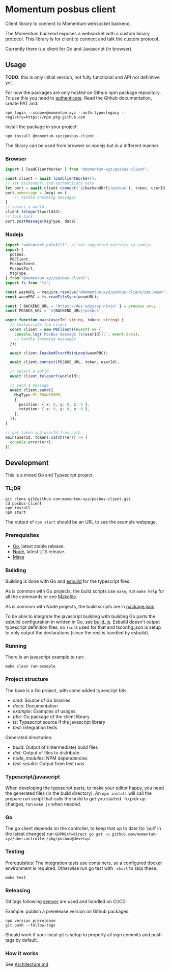# Momentum posbus client

Client library to connect to Momentum websocket backend.

The Momentum backend exposes a websocket with a custom binary protocol. This library is for client to connect and talk the custom protocol.

Currently there is a client for Go and Javascript (in browser).

## Usage

**TODO**: this is only initial version, not fully functional and API not definitive yet.

For now the packages are only hosted on Github npm package repository.
To use this you need to [authenticate](https://docs.github.com/en/packages/working-with-a-github-packages-registry/working-with-the-npm-registry#authenticating-to-github-packages).
Read the Github documentation, create PAT and:

```shell
npm login --scope=@momentum-xyz --auth-type=legacy --registry=https://npm.pkg.github.com
```

Install the package in your project:

```shell
npm install @momentum-xyz/posbus-client
```

The library can be used from browser or nodejs but in a different manner.

### Browser

```typescript
import { loadClientWorker } from "@momentum-xyz/posbus-client";

const client = await loadClientWorker();
// set backendUrl and authenticate here
let port = await client.connect(`${backendUrl}/posbus`), token, userId);
port.onmessage = (msg) => {
    // handle incoming messages
}
// select a world
client.teleport(worldId);
// talk back
port.postMessage(msgType, data);
```

### Nodejs

```typescript
import "websocket-polyfill"; // not supported natively in nodejs
import {
  posbus,
  PBClient,
  PosbusEvent,
  PosbusPort,
  MsgType,
} from "@momentum-xyz/posbus-client";
import fs from "fs";

const wasmURL = require.resolve("@momentum-xyz/posbus-client/pbc.wasm");
const wasmPBC = fs.readFileSync(wasmURL);

const { BACKEND_URL = "https://dev.odyssey.ninja" } = process.env;
const POSBUS_URL = `${BACKEND_URL}/posbus`;

async function main(userId: string, token: string) {
  // Instanciate the client
  const client = new PBClient((event) => {
    console.log(`PosBus message [${userId}]:`, event.data);
    // handle incoming messages
  });

  await client.loadAndStartMainLoop(wasmPBC);

  await client.connect(POSBUS_URL, token, userId);

  // select a world
  await client.teleport(worldId);

  // send a message
  await client.send([
    MsgType.MY_TRANSFORM,
    {
      position: { x: 0, y: 0, z: 5 },
      rotation: { x: 0, y: 0, z: 0 },
    },
  ]);
}

// get token and userId from auth
main(userId, token).catch((err) => {
  console.error(err);
});
```

## Development

This is a mixed Go and Typescript project.

### TL;DR

```shell
git clone git@github.com:momentum-xyz/posbus-client.git
cd posbus-client
npm install
npm start
```

The output of `npm start` should be an URL to see the example webpage.

### Prerequisites

- [Go](https://go.dev/), latest stable release.
- [Node](https://nodejs.org/), latest LTS release.
- [Make](https://www.gnu.org/software/make/)

### Building

Building is done with Go and [esbuild](https://esbuild.github.io/) for the typescript files.

As is common with Go projects, the build scripts use `make`, run `make help` for all the commands or see [Makefile](./Makefile).

As is common with Node projects, the build scripts are in [package.json](./package.json).

To be able to integrate the javascript building with building Go parts the esbuild configuration in written in Go, see [build_js](./cmd/build_js/main.go).
Esbuild doesn't output typescript definition files, so `tsc` is used for that and tsconfig.json is setup to only output the declarations (since the rest is handled by esbuild).

### Running

There is an javascript example to run:

```shell
make clean run-example
```

### Project structure

The base is a Go project, with some added typescript bits.

- _cmd_: Source of Go binaries
- _docs_: Documentation
- _example_: Examples of usages
- _pbc_: Go package of the client library
- _ts_: Typescript source if the javascript library
- _test_: Integration tests

Generated directories:

- _build_: Output of (intermediate) build files
- _dist_: Output of files to distribute
- _node_modules_: NPM dependencies
- _test-results_: Output from test runs

### Typescript/javascript

When developing the typescript parts, to make your editor happy, you need the generated files (in the build directory).
An `npm install` will call the prepare run script that calls the build to get you started. To pick up changes, run `make js` when needed.

### Go

The go client depends on the controller, to keep that up to date (to 'pull' in the latest changes) run `GOPROXY=direct go get -u github.com/momentum-xyz/ubercontroller/pkg/posbus@develop`

### Testing

Prerequisites: The integration tests use containers, so a configured [docker](https://www.docker.com) environment is required. Otherwise run go test with `-short` to skip these.

```
make test
```

### Releasing

Git tags following [semver](https://semver.org/) are used and handled on CI/CD.

Example: publish a prerelease version on Github packages:

```
npm version prerelease
git push --follow-tags
```

Should work if your local git is setup to properly all sign commits and push tags by default.

### How it works

See [Architecture.md](./docs/architecture.md)

